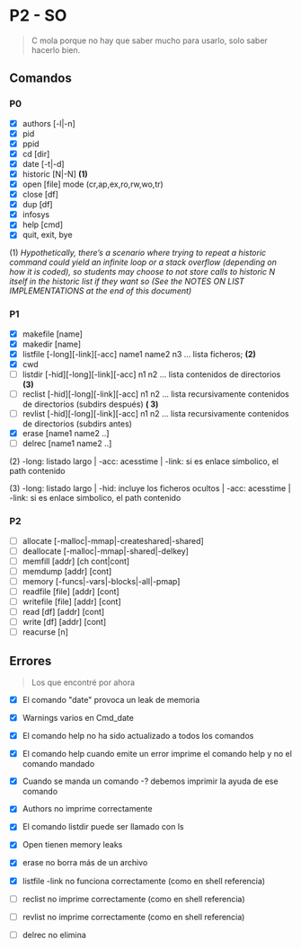# P2 - SO

> C mola porque no hay que saber mucho para usarlo, solo saber hacerlo bien.

## Comandos

### P0

- [x] authors [-l|-n]
- [x] pid
- [x] ppid
- [x] cd [dir]
- [x] date [-t|-d]
- [x] historic [N|-N] **(1)**
- [x] open [file] mode (cr,ap,ex,ro,rw,wo,tr)
- [x] close [df]
- [x] dup [df]
- [x] infosys
- [x] help [cmd]
- [x] quit, exit, bye

(1) _Hypothetically, there’s a scenario where trying to repeat a historic command could yield an infinite loop or a
stack overflow (depending on how it is coded), so students may choose to not store calls to historic N itself in the
historic list if they want so (See the NOTES ON LIST IMPLEMENTATIONS at the end of this document)_

### P1

- [x] makefile [name]
- [x] makedir [name]
- [x] listfile [-long][-link][-acc] name1 name2 n3 ... lista ficheros; **(2)**
- [x] cwd
- [ ] listdir [-hid][-long][-link][-acc] n1 n2 ... lista contenidos de directorios **(3)**
- [ ] reclist [-hid][-long][-link][-acc] n1 n2 ... lista recursivamente contenidos de directorios (subdirs después) **(
  3)**
- [ ] revlist [-hid][-long][-link][-acc] n1 n2 ... lista recursivamente contenidos de directorios (subdirs antes)
- [x] erase [name1 name2 ..]
- [ ] delrec [name1 name2 ..]

(2) -long: listado largo | -acc: acesstime | -link: si es enlace simbolico, el path contenido

(3) -long: listado largo | -hid: incluye los ficheros ocultos | -acc: acesstime | -link: si es enlace simbolico, el path
contenido

### P2

- [ ] allocate [-malloc|-mmap|-createshared|-shared]
- [ ] deallocate [-malloc|-mmap|-shared|-delkey]
- [ ] memfill [addr] [ch cont|cont]
- [ ] memdump [addr] [cont]
- [ ] memory [-funcs|-vars|-blocks|-all|-pmap]
- [ ] readfile [file] [addr] [cont]
- [ ] writefile [file] [addr] [cont]
- [ ] read [df] [addr] [cont]
- [ ] write [df] [addr] [cont]
- [ ] reacurse [n]

## Errores

> Los que encontré por ahora

- [x] El comando "date" provoca un leak de memoria
- [x] Warnings varios en Cmd_date
- [x] El comando help no ha sido actualizado a todos los comandos
- [x] El comando help cuando emite un error imprime el comando help y no el comando mandado
- [x] Cuando se manda un comando -? debemos imprimir la ayuda de ese comando
- [x] Authors no imprime correctamente
- [x] El comando listdir puede ser llamado con ls
- [x] Open tienen memory leaks
- [x] erase no borra más de un archivo
- [x] listfile -link no funciona correctamente (como en shell referencia)
- [ ] reclist no imprime correctamente (como en shell referencia)
- [ ] revlist no imprime correctamente (como en shell referencia)
- [ ] delrec no elimina
 